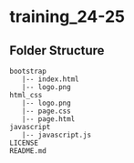 # training_24-25

## Folder Structure

``` plaintext
bootstrap
   |-- index.html
   |-- logo.png
html_css
   |-- logo.png
   |-- page.css
   |-- page.html
javascript
   |-- javascript.js
LICENSE
README.md
```
